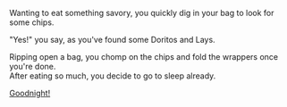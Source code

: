 Wanting to eat something savory, you quickly dig in your bag to look for some chips.

"Yes!" you say, as you've found some Doritos and Lays.

Ripping open a bag, you chomp on the chips and fold the wrappers once you're done.                 
After eating so much, you decide to go to sleep already.

[Goodnight!](./the-end.md)
